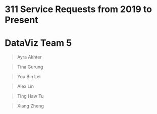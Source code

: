 # 311 Service Requests from 2019 to Present
 # DataViz Team 5 

 
 >Ayra Akhter  
 
 >Tina Gurung  

 >You Bin Lei

 >Alex Lin  

 >Ting Haw Tu  

 >Xiang Zheng      
